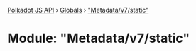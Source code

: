[Polkadot JS API](../README.md) › [Globals](../globals.md) › ["Metadata/v7/static"](_metadata_v7_static_.md)

# Module: "Metadata/v7/static"


